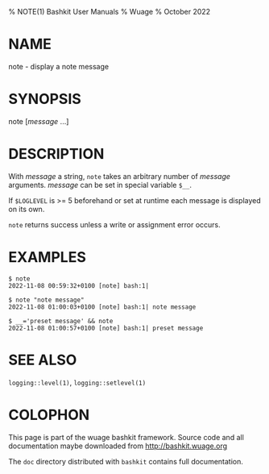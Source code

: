% NOTE(1) Bashkit User Manuals
% Wuage
% October 2022

# NAME

note - display a note message

# SYNOPSIS

note [*message* ...]

# DESCRIPTION

With *message* a string, `note` takes an arbitrary number of *message*
arguments.
*message* can be set in special variable `$__`.

If `$LOGLEVEL` is >= 5 beforehand or set at runtime each message
is displayed on its own.

`note` returns success unless a write or assignment error occurs.

# EXAMPLES

    $ note
    2022-11-08 00:59:32+0100 [note] bash:1|

    $ note "note message"
    2022-11-08 01:00:03+0100 [note] bash:1| note message

    $ __='preset message' && note
    2022-11-08 01:00:57+0100 [note] bash:1| preset message

# SEE ALSO

`logging::level(1)`, `logging::setlevel(1)`

# COLOPHON
This page is part of the wuage bashkit framework. Source code and all
documentation maybe downloaded from <http://bashkit.wuage.org>

The `doc` directory distributed with `bashkit` contains full documentation.
